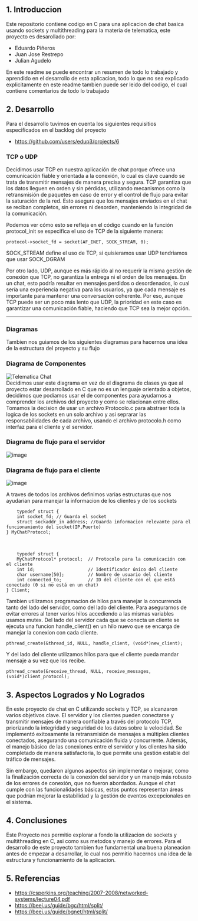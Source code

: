 ## 1. Introduccion
Este repositorio contiene codigo en C para una aplicacion de chat basica usando sockets y multithreading para la materia de telematica, este proyecto es desarollado por:
* Eduardo Piñeros
* Juan Jose Restrepo
* Julian Agudelo

En este readme se puede encontrar un resumen de todo lo trabajado y aprendido en el desarrollo de esta aplicacion, todo lo que no sea explicado explicitamente en este readme tambien puede ser leido del codigo, el cual contiene comentarios de todo lo trabajado

## 2. Desarrollo
Para el desarrollo tuvimos en cuenta los siguientes requisitios especificados en el backlog del proyecto
* https://github.com/users/edup3/projects/6

### TCP o UDP  
Decidimos usar TCP en nuestra aplicación de chat porque ofrece una comunicación fiable y orientada a la conexión, lo cual es clave cuando se trata de transmitir mensajes de manera precisa y segura. TCP garantiza que los datos lleguen en orden y sin pérdidas, utilizando mecanismos como la retransmisión de paquetes en caso de error y el control de flujo para evitar la saturación de la red. Esto asegura que los mensajes enviados en el chat se reciban completos, sin errores ni desorden, manteniendo la integridad de la comunicación.

Podemos ver cómo esto se refleja en el código cuando en la función protocol_init se especifica el uso de TCP de la siguiente manera:

    protocol->socket_fd = socket(AF_INET, SOCK_STREAM, 0);
SOCK_STREAM define el uso de TCP, si quisieramos usar UDP tendriamos que usar SOCK_DGRAM

Por otro lado, UDP, aunque es más rápido al no requerir la misma gestión de conexión que TCP, no garantiza la entrega ni el orden de los mensajes. En un chat, esto podría resultar en mensajes perdidos o desordenados, lo cual sería una experiencia negativa para los usuarios, ya que cada mensaje es importante para mantener una conversación coherente. Por eso, aunque TCP puede ser un poco más lento que UDP, la prioridad en este caso es garantizar una comunicación fiable, haciendo que TCP sea la mejor opción.
____
### Diagramas  
Tambien nos guiamos de los siguientes diagramas para hacernos una idea de la estructura del proyecto y su flujo  

### Diagrama de Componentes
![Telematica Chat](https://github.com/user-attachments/assets/5033be72-31db-45c1-9bf0-521882f9e373)  
Decidimos usar este diagrama en vez de el diagrama de clases
ya que al proyecto estar desarrollado en C que no es un lenguaje orientado a objetos, decidimos que podiamos usar el de componentes para ayudarnos 
a comprender los archivos del proyecto y como se relacionan entre ellos. Tomamos la decision de usar un archivo Protocolo.c para abstraer toda la logica de los sockets en 
un solo archivo y asi seprarar las responsabilidades de cada archivo, usando el archivo protocolo.h como interfaz para el cliente y el servidor.
### Diagrama de flujo para el servidor
![image](https://github.com/user-attachments/assets/531faeb4-f63c-4b69-98aa-3f419dcd93ad)

### Diagrama de flujo para el cliente
![image](https://github.com/user-attachments/assets/af0ec4df-f9ab-43b1-bba4-3340959ab307)

A traves de todos los archivos definimos varias estructuras que nos ayudarian para manejar la informacion de los clientes y de los sockets  
  
        typedef struct {
        int socket_fd; // Guarda el socket
        struct sockaddr_in address; //Guarda informacion relevante para el funcionamiento del socket(IP,Puerto)
    } MyChatProtocol; 

<br />
    
        typedef struct {
        MyChatProtocol* protocol;  // Protocolo para la comunicación con el cliente
        int id;                    // Identificador único del cliente
        char username[50];         // Nombre de usuario del cliente
        int connected_to;          // ID del cliente con el que está conectado (0 si no está en un chat)
    } Client;
Tambien utilizamos programacion de hilos para manejar la concurrencia tanto del lado del servidor, como del lado del cliente. Para asegurarnos de evitar errores al tener varios hilos accediendo a las mismas variables usamos mutex.
Del lado del servidor cada que se conecta un cliente se ejecuta una funcion handle_client() en un hilo nuevo que se encarga de manejar la conexion con cada cliente.

    pthread_create(&thread_id, NULL, handle_client, (void*)new_client);

    
Y del lado del cliente utilizamos hilos para que el cliente pueda mandar mensaje a su vez que los recibe.

    pthread_create(&receive_thread, NULL, receive_messages, (void*)client_protocol);



## 3. Aspectos Logrados y No Logrados

En este proyecto de chat en C utilizando sockets y TCP, se alcanzaron varios objetivos clave. El servidor y los clientes pueden conectarse y transmitir mensajes de manera confiable a través del protocolo TCP, priorizando la integridad y seguridad de los datos sobre la velocidad. Se implementó exitosamente la retransmisión de mensajes a múltiples clientes conectados, asegurando una comunicación fluida y concurrente. Además, el manejo básico de las conexiones entre el servidor y los clientes ha sido completado de manera satisfactoria, lo que permite una gestión estable del tráfico de mensajes.

Sin embargo, quedaron algunos aspectos sin implementar o mejorar, como la finalización correcta de la conexión del servidor y un manejo más robusto de los errores de conexión, que no fueron abordados. Aunque el chat cumple con las funcionalidades básicas, estos puntos representan áreas que podrían mejorar la estabilidad y la gestión de eventos excepcionales en el sistema.

## 4. Conclusiones
Este Proyecto nos permitio explorar a fondo la utilizacion de sockets y multithreading en C, asi como sus metodos y manejo de errores. Para el desarrollo de este proyecto tambien fue fundamental una buena planeacion antes de empezar a desarrollar,
lo cual nos permitio hacernos una idea de la estructura y funcionamiento de la aplicacion.
## 5. Referencias
* https://csperkins.org/teaching/2007-2008/networked-systems/lecture04.pdf
* https://beej.us/guide/bgc/html/split/
* https://beej.us/guide/bgnet/html/split/
